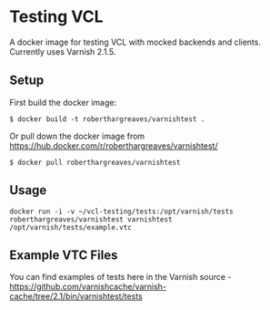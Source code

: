 # Testing VCL

A docker image for testing VCL with mocked backends and clients. Currently uses Varnish 2.1.5.

## Setup

First build the docker image:

```
$ docker build -t roberthargreaves/varnishtest .
```

Or pull down the docker image from https://hub.docker.com/r/roberthargreaves/varnishtest/

```
$ docker pull roberthargreaves/varnishtest
```

## Usage

```
docker run -i -v ~/vcl-testing/tests:/opt/varnish/tests roberthargreaves/varnishtest varnishtest /opt/varnish/tests/example.vtc
```

## Example VTC Files

You can find examples of tests here in the Varnish source -
https://github.com/varnishcache/varnish-cache/tree/2.1/bin/varnishtest/tests


